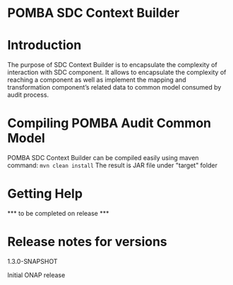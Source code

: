 # POMBA SDC Context Builder


# Introduction

The purpose of SDC Context Builder is to encapsulate the complexity of interaction with SDC component. It allows to encapsulate the complexity of reaching a component as well as implement the mapping and transformation component’s related data to common model consumed by audit process.

# Compiling POMBA Audit Common Model

POMBA SDC Context Builder can be compiled easily using maven command: `mvn clean install`
The result is JAR file under "target" folder

# Getting Help

*** to be completed on release ***


# Release notes for versions

1.3.0-SNAPSHOT

Initial ONAP release
